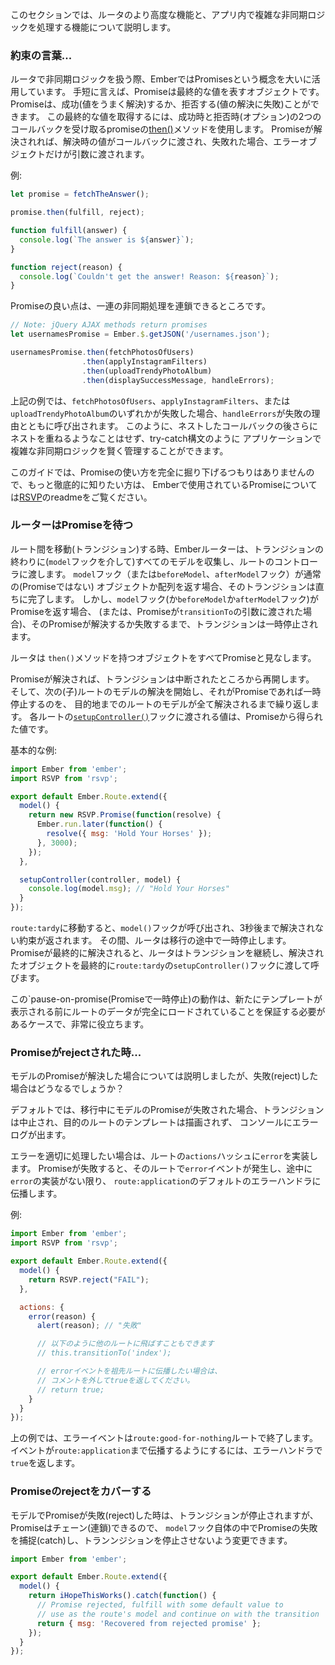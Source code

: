 <!--
This section covers some more advanced features of the router and its
capability for handling complex async logic within your app.
-->

このセクションでは、ルータのより高度な機能と、アプリ内で複雑な非同期ロジックを処理する機能について説明します。

<!--
### A Word on Promises...
-->

### 約束の言葉...

<!--
Ember's approach to handling asynchronous logic in the router makes
heavy use of the concept of Promises. In short, promises are objects that
represent an eventual value. A promise can either _fulfill_
(successfully resolve the value) or _reject_ (fail to resolve the
value). The way to retrieve this eventual value, or handle the cases
when the promise rejects, is via the promise's [`then()`](https://www.emberjs.com/api/ember/2.16/classes/Promise/methods/then?anchor=then) method, which
accepts two optional callbacks, one for fulfillment and one for
rejection. If the promise fulfills, the fulfillment handler gets called
with the fulfilled value as its sole argument, and if the promise rejects,
the rejection handler gets called with a reason for the rejection as its
sole argument. For example:
-->

ルータで非同期ロジックを扱う際、EmberではPromisesという概念を大いに活用しています。
手短に言えば、Promiseは最終的な値を表すオブジェクトです。
Promiseは、成功(値をうまく解決)するか、拒否する(値の解決に失敗)ことができます。
この最終的な値を取得するには、成功時と拒否時(オプション)の2つのコールバックを受け取るpromiseの[then()](https://www.emberjs.com/api/ember/2.16/classes/Promise/methods/then?anchor=then)メソッドを使用します。
Promiseが解決されれば、解決時の値がコールバックに渡され、失敗れた場合、エラーオブジェクトだけが引数に渡されます。

例:


```js
let promise = fetchTheAnswer();

promise.then(fulfill, reject);

function fulfill(answer) {
  console.log(`The answer is ${answer}`);
}

function reject(reason) {
  console.log(`Couldn't get the answer! Reason: ${reason}`);
}
```

<!--
Much of the power of promises comes from the fact that they can be
chained together to perform sequential asynchronous operations:
-->

Promiseの良い点は、一連の非同期処理を連鎖できるところです。

```js
// Note: jQuery AJAX methods return promises
let usernamesPromise = Ember.$.getJSON('/usernames.json');

usernamesPromise.then(fetchPhotosOfUsers)
                .then(applyInstagramFilters)
                .then(uploadTrendyPhotoAlbum)
                .then(displaySuccessMessage, handleErrors);
```

<!--
In the above example, if any of the methods
`fetchPhotosOfUsers`, `applyInstagramFilters`, or
`uploadTrendyPhotoAlbum` returns a promise that rejects,
`handleErrors` will be called with
the reason for the failure. In this manner, promises approximate an
asynchronous form of try-catch statements that prevent the rightward
flow of nested callback after nested callback and facilitate a saner
approach to managing complex asynchronous logic in your applications.
-->

上記の例では、`fetchPhotosOfUsers`、`applyInstagramFilters`、または`uploadTrendyPhotoAlbum`のいずれかが失敗した場合、`handleErrors`が失敗の理由とともに呼び出されます。
このように、ネストしたコールバックの後さらにネストを重ねるようなことはせず、try-catch構文のように
アプリケーションで複雑な非同期ロジックを賢く管理することができます。

<!--
This guide doesn't intend to fully delve into all the different ways
promises can be used, but if you'd like a more thorough introduction,
take a look at the readme for [RSVP](https://github.com/tildeio/rsvp.js),
the promise library that Ember uses.
-->

このガイドでは、Promiseの使い方を完全に掘り下げるつもりはありませんので、もっと徹底的に知りたい方は、
Emberで使用されているPromiseについては[RSVP](https://github.com/tildeio/rsvp.js)のreadmeをご覧ください。

<!--
### The Router Pauses for Promises
-->

### ルーターはPromiseを待つ

<!--
When transitioning between routes, the Ember router collects all of the
models (via the `model` hook) that will be passed to the route's
controllers at the end of the transition. If the `model` hook (or the related
`beforeModel` or `afterModel` hooks) return normal (non-promise) objects or
arrays, the transition will complete immediately. But if the `model` hook
(or the related `beforeModel` or `afterModel` hooks) returns a promise (or
if a promise was provided as an argument to `transitionTo`), the transition
will pause until that promise fulfills or rejects.
-->

ルート間を移動(トランジション)する時、Emberルーターは、トランジションの終わりに(`model`フックを介して)すべてのモデルを収集し、ルートのコントローラに渡します。 
`model`フック（または`beforeModel`、`afterModel`フック）が通常の(Promiseではない)
オブジェクトか配列を返す場合、そのトランジションは直ちに完了します。
しかし、`model`フック(か`beforeModel`か`afterModel`フック)がPromiseを返す場合、
(または、Promiseが`transitionTo`の引数に渡された場合)、そのPromiseが解決するか失敗するまで、トランジションは一時停止されます。

<!--
The router considers any object with a `then()` method
defined on it to be a promise.
-->

ルータは `then()`メソッドを持つオブジェクトをすべてPromiseと見なします。

<!--
If the promise fulfills, the transition will pick up where it left off and
begin resolving the next (child) route's model, pausing if it too is a
promise, and so on, until all destination route models have been
resolved. The values passed to the [`setupController()`](https://www.emberjs.com/api/ember/2.16/classes/Route/methods/setupController?anchor=setupController) hook for each route
will be the fulfilled values from the promises.
-->

Promiseが解決されば、トランジションは中断されたところから再開します。
そして、次の(子)ルートのモデルの解決を開始し、それがPromiseであれば一時停止するのを、
目的地までのルートのモデルが全て解決されるまで繰り返します。
各ルートの[`setupController()`](https://www.emberjs.com/api/ember/2.16/classes/Route/methods/setupController?anchor=setupController)フックに渡される値は、Promiseから得られた値です。

<!--
A basic example:
-->

基本的な例:


```app/routes/tardy.js
import Ember from 'ember';
import RSVP from 'rsvp';

export default Ember.Route.extend({
  model() {
    return new RSVP.Promise(function(resolve) {
      Ember.run.later(function() {
        resolve({ msg: 'Hold Your Horses' });
      }, 3000);
    });
  },

  setupController(controller, model) {
    console.log(model.msg); // "Hold Your Horses"
  }
});
```

<!--
When transitioning into `route:tardy`, the `model()` hook will be called and
return a promise that won't resolve until 3 seconds later, during which time
the router will be paused in mid-transition. When the promise eventually
fulfills, the router will continue transitioning and eventually call
`route:tardy`'s `setupController()` hook with the resolved object.
-->

`route:tardy`に移動すると、`model()`フックが呼び出され、3秒後まで解決されない約束が返されます。
その間、ルータは移行の途中で一時停止します。
Promiseが最終的に解決されると、ルータはトランジションを継続し、解決されたオブジェクトを最終的に`route:tardy`の`setupController()`フックに渡して呼びます。

<!--
This pause-on-promise behavior is extremely valuable for when you need
to guarantee that a route's data has fully loaded before displaying a
new template.
-->

この`pause-on-promise(Promiseで一時停止)の動作は、新たにテンプレートが表示される前にルートのデータが完全にロードされていることを保証する必要があるケースで、非常に役立ちます。

<!--
### When Promises Reject...
-->

### Promiseがrejectされた時...

<!--
We've covered the case when a model promise fulfills, but what if it rejects?
-->

モデルのPromiseが解決した場合については説明しましたが、失敗(reject)した場合はどうなるでしょうか？

<!--
By default, if a model promise rejects during a transition, the transition is
aborted, no new destination route templates are rendered, and an error
is logged to the console.
-->

デフォルトでは、移行中にモデルのPromiseが失敗された場合、トランジションは中止され、目的のルートのテンプレートは描画されず、
コンソールにエラーログが出ます。

<!--
You can configure this error-handling logic via the `error` handler on
the route's `actions` hash. When a promise rejects, an `error` event
will be fired on that route and bubble up to `route:application`'s
default error handler unless it is handled by a custom error handler
along the way, e.g.:
-->

エラーを適切に処理したい場合は、ルートの`actions`ハッシュに`error`を実装します。
Promiseが失敗すると、そのルートで`error`イベントが発生し、途中に`error`の実装がない限り、
`route:application`のデフォルトのエラーハンドラに伝播します。

例:

<!--
```app/routes/good-for-nothing.js
import Ember from 'ember';
import RSVP from 'rsvp';

export default Ember.Route.extend({
  model() {
    return RSVP.reject("FAIL");
  },

  actions: {
    error(reason) {
      alert(reason); // "FAIL"

      // Can transition to another route here, e.g.
      // this.transitionTo('index');

      // Uncomment the line below to bubble this error event:
      // return true;
    }
  }
});
```
-->

```app/routes/good-for-nothing.js
import Ember from 'ember';
import RSVP from 'rsvp';

export default Ember.Route.extend({
  model() {
    return RSVP.reject("FAIL");
  },

  actions: {
    error(reason) {
      alert(reason); // "失敗"

      // 以下のように他のルートに飛ばすこともできます
      // this.transitionTo('index');

      // errorイベントを祖先ルートに伝播したい場合は、
      // コメントを外してtrueを返してください。
      // return true;
    }
  }
});
```

<!--
In the above example, the error event would stop right at
`route:good-for-nothing`'s error handler and not continue to bubble. To
make the event continue bubbling up to `route:application`, you can
return true from the error handler.
-->

上の例では、エラーイベントは`route:good-for-nothing`ルートで終了します。
イベントが`route:application`まで伝播するようにするには、エラーハンドラで`true`を返します。

<!--
### Recovering from Rejection
-->

### Promiseのrejectをカバーする

<!--
Rejected model promises halt transitions, but because promises are chainable,
you can catch promise rejects within the `model` hook itself and convert
them into fulfills that won't halt the transition.
-->

モデルでPromiseが失敗(reject)した時は、トランジションが停止されますが、
Promiseはチェーン(連鎖)できるので、
`model`フック自体の中でPromiseの失敗を捕捉(catch)し、トランンジションを停止させないよう変更できます。

```app/routes/funky.js
import Ember from 'ember';

export default Ember.Route.extend({
  model() {
    return iHopeThisWorks().catch(function() {
      // Promise rejected, fulfill with some default value to
      // use as the route's model and continue on with the transition
      return { msg: 'Recovered from rejected promise' };
    });
  }
});
```
